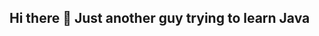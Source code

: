 ## Hi there 👋 Just another guy trying to learn Java

<!--
**Itsmeowtain/Itsmeowtain** is a ✨ _special_ ✨ repository because its `README.md` (this file) appears on your GitHub profile.

Here are some ideas to get you started:

- 🌱 I’m currently learning how to actually code outside of just my AP CSA class.
- 👯 I’m looking to collaborate on game and/or website development
- 🤔 I’m looking for help with how to navigate github
- 💬 Ask me about anything!
- 📫 How to reach me: Email: itsmeowtain@gmail.com
- ⚡ Fun fact: I'm a nationally rated fencer!
-->
